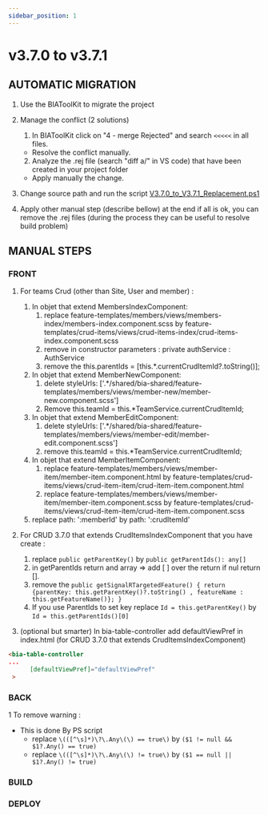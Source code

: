```yaml
---
sidebar_position: 1
---
```

# v3.7.0 to v3.7.1

## AUTOMATIC MIGRATION
 
1. Use the BIAToolKit to migrate the project

2. Manage the conflict (2 solutions)
   1. In BIAToolKit click on "4 - merge Rejected" and search `<<<<<` in all files.  
    * Resolve the conflict manually.
   2. Analyze the .rej file (search "diff a/" in VS code) that have been created in your project folder
     * Apply manually the change.

3. Change source path and run the script [V3.7.0_to_V3.7.1_Replacement.ps1](./Scripts/V3.7.0_to_V3.7.1_Replacement.ps1)

4. Apply other manual step (describe bellow) at the end if all is ok, you can remove the .rej files (during the process they can be useful to resolve build problem)

## MANUAL STEPS

### FRONT

1. For teams Crud (other than Site, User and member) :
   1. In objet that extend MembersIndexComponent:
      1.  replace feature-templates/members/views/members-index/members-index.component.scss by feature-templates/crud-items/views/crud-items-index/crud-items-index.component.scss
      2. remove in constructor parameters : private authService : AuthService
      3. remove the     this.parentIds = [this.*.currentCrudItemId?.toString()];
   2. In objet that extend MemberNewComponent:
      1. delete styleUrls: ['.*/shared/bia-shared/feature-templates/members/views/member-new/member-new.component.scss']
      2. Remove     this.teamId = this.*TeamService.currentCrudItemId;
   3. In objet that extend MemberEditComponent:
      1. delete styleUrls: ['.*/shared/bia-shared/feature-templates/members/views/member-edit/member-edit.component.scss']
      2. remove  this.teamId = this.*TeamService.currentCrudItemId;
   4. In objet that extend MemberItemComponent:
      1. replace feature-templates/members/views/member-item/member-item.component.html by feature-templates/crud-items/views/crud-item-item/crud-item-item.component.html
      2. replace feature-templates/members/views/member-item/member-item.component.scss by feature-templates/crud-items/views/crud-item-item/crud-item-item.component.scss
   5. replace  path: ':memberId' by path: ':crudItemId'

2. For CRUD 3.7.0 that extends CrudItemsIndexComponent that you have create :
   1. replace ```public getParentKey()``` by ```public getParentIds(): any[]```
   2. in getParentIds return and array => add [ ] over the return if nul return [].
   3. remove the     ```public getSignalRTargetedFeature() { return {parentKey: this.getParentKey()?.toString() , featureName : this.getFeatureName()}; }```
   4. If you use ParentIds to set key replace ```Id = this.getParentKey()``` by ```Id = this.getParentIds()[0]```

3. (optional but smarter) In bia-table-controller add defaultViewPref in index.html (for CRUD 3.7.0 that extends CrudItemsIndexComponent) 

```html
<bia-table-controller
...
      [defaultViewPref]="defaultViewPref"
 >
```

### BACK
1 To remove warning :
- This is done By PS script
   * replace ```\(([^\s]*)\?\.Any\(\) == true\)``` by ```($1 != null && $1?.Any() == true)```
   * replace ```\(([^\s]*)\?\.Any\(\) != true\)``` by ```($1 == null || $1?.Any() != true)```

### BUILD


### DEPLOY


